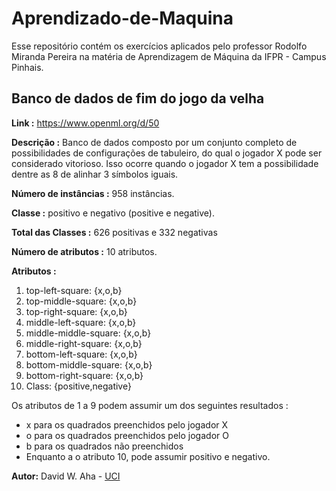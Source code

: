 # Aprendizado-de-Maquina

Esse repositório contém os exercícios aplicados pelo professor Rodolfo Miranda Pereira na matéria de Aprendizagem de Máquina da IFPR - Campus Pinhais.

## Banco de dados de fim do jogo da velha

**Link :** https://www.openml.org/d/50

**Descrição :** Banco de dados composto por um conjunto completo de possibilidades
de configurações de tabuleiro, do qual o jogador X pode ser considerado vitorioso.
Isso ocorre quando o jogador X tem a possibilidade dentre as 8 de alinhar 3
símbolos iguais.

**Número de instâncias :** 958 instâncias.

**Classe :** positivo e negativo (positive e negative).

**Total das Classes :** 626 positivas e 332 negativas

**Número de atributos :** 10 atributos.

**Atributos :**
  1. top-left-square: {x,o,b}
  2. top-middle-square: {x,o,b}
  3. top-right-square: {x,o,b}
  4. middle-left-square: {x,o,b}
  5. middle-middle-square: {x,o,b}
  6. middle-right-square: {x,o,b}
  7. bottom-left-square: {x,o,b}
  8. bottom-middle-square: {x,o,b}
  9. bottom-right-square: {x,o,b}
  10. Class: {positive,negative}

Os atributos de 1 a 9 podem assumir um dos seguintes resultados :
  * x para os quadrados preenchidos pelo jogador X
  * o para os quadrados preenchidos pelo jogador O
  * b para os quadrados não preenchidos
  * Enquanto a o atributo 10, pode assumir positivo e negativo.

**Autor:** David W. Aha - [UCI](http://archive.ics.uci.edu/ml/citation_policy.html)
